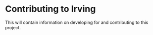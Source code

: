 # Contributing to Irving

This will contain information on developing for and contributing to this project.